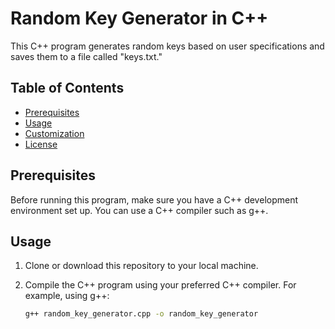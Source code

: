 # Random Key Generator in C++

This C++ program generates random keys based on user specifications and saves them to a file called "keys.txt."

## Table of Contents

- [Prerequisites](#prerequisites)
- [Usage](#usage)
- [Customization](#customization)
- [License](#license)

## Prerequisites

Before running this program, make sure you have a C++ development environment set up. You can use a C++ compiler such as g++.

## Usage

1. Clone or download this repository to your local machine.

2. Compile the C++ program using your preferred C++ compiler. For example, using g++:

   ```sh
   g++ random_key_generator.cpp -o random_key_generator
